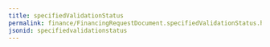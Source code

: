 ```yaml
---
title: specifiedValidationStatus
permalink: finance/FinancingRequestDocument.specifiedValidationStatus.html
jsonid: specifiedvalidationstatus
---
```

